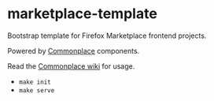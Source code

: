 marketplace-template
====================

Bootstrap template for Firefox Marketplace frontend projects.

Powered by [Commonplace](http://github.com/mozilla/commonplace) components.

Read the [Commonplace wiki](https://github.com/mozilla/commonplace/wiki/_pages)
for usage.

- ```make init```
- ```make serve```
